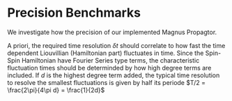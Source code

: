 # Precision Benchmarks


We investigate how the precision of our implemented Magnus Propagtor.

A priori, the required time resolution $\delta t$ should correlate to how fast the time dependent Liouvillian (Hamiltonian part) fluctuates in time.
Since the Spin-Spin Hamiltonian have Fourier Series type terms, the characteristic fluctuation times should be determinded by how high degree terms are included. 
If $d$ is the highest degree term added, the typical time resolution to resolve the smallest fluctuations is given by half its periode $T/2 = \frac{2\pi}{4\pi d} = \frac{1}{2d}$



